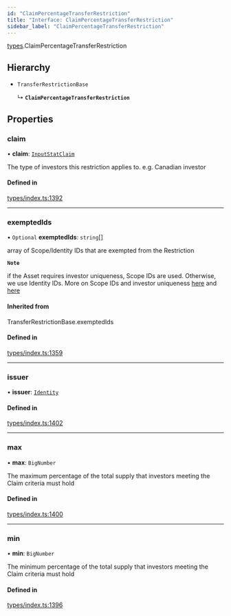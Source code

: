 ```yaml
---
id: "ClaimPercentageTransferRestriction"
title: "Interface: ClaimPercentageTransferRestriction"
sidebar_label: "ClaimPercentageTransferRestriction"
---
```


[types](../../../modules/Types/Types.md).ClaimPercentageTransferRestriction

## Hierarchy

- `TransferRestrictionBase`

  ↳ **`ClaimPercentageTransferRestriction`**

## Properties

### claim

• **claim**: [`InputStatClaim`](../../../modules/Types/Types.md#inputstatclaim)

The type of investors this restriction applies to. e.g. Canadian investor

#### Defined in

[types/index.ts:1392](https://github.com/PolymeshAssociation/polymesh-sdk/blob/adcc38781/src/types/index.ts#L1392)

___

### exemptedIds

• `Optional` **exemptedIds**: `string`[]

array of Scope/Identity IDs that are exempted from the Restriction

**`Note`**

if the Asset requires investor uniqueness, Scope IDs are used. Otherwise, we use Identity IDs. More on Scope IDs and investor uniqueness
  [here](https://developers.polymesh.network/introduction/identity#polymesh-unique-identity-system-puis) and
  [here](https://developers.polymesh.network/polymesh-docs/primitives/confidential-identity)

#### Inherited from

TransferRestrictionBase.exemptedIds

#### Defined in

[types/index.ts:1359](https://github.com/PolymeshAssociation/polymesh-sdk/blob/adcc38781/src/types/index.ts#L1359)

___

### issuer

• **issuer**: [`Identity`](../../../classes/API/Entities/Identity/Identity.md)

#### Defined in

[types/index.ts:1402](https://github.com/PolymeshAssociation/polymesh-sdk/blob/adcc38781/src/types/index.ts#L1402)

___

### max

• **max**: `BigNumber`

The maximum percentage of the total supply that investors meeting the Claim criteria must hold

#### Defined in

[types/index.ts:1400](https://github.com/PolymeshAssociation/polymesh-sdk/blob/adcc38781/src/types/index.ts#L1400)

___

### min

• **min**: `BigNumber`

The minimum percentage of the total supply that investors meeting the Claim criteria must hold

#### Defined in

[types/index.ts:1396](https://github.com/PolymeshAssociation/polymesh-sdk/blob/adcc38781/src/types/index.ts#L1396)
